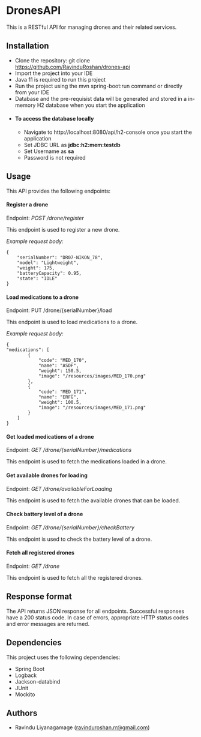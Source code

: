 # DronesAPI

This is a RESTful API for managing drones and their related services.

## Installation
- Clone the repository: git clone https://github.com/RavinduRoshan/drones-api
- Import the project into your IDE
- Java 11 is required to run this project
- Run the project using the mvn spring-boot:run command or directly from your IDE
- Database and the pre-requisist data will be generated and stored in a in-memory H2 database when you start the application
- #### To access the database locally
    - Navigate to http://localhost:8080/api/h2-console once you start the application
    - Set JDBC URL as **jdbc:h2:mem:testdb**
    - Set Username as **sa**
    - Password is not required
## Usage
This API provides the following endpoints:

#### Register a drone
Endpoint: *POST /drone/register*

This endpoint is used to register a new drone.

*Example request body:*
```
{
    "serialNumber": "DR07-NIKON_78",
    "model": "Lightweight",
    "weight": 175,
    "batteryCapacity": 0.95,
    "state": "IDLE"
}
```

#### Load medications to a drone
Endpoint: PUT /drone/{serialNumber}/load

This endpoint is used to load medications to a drone.

*Example request body:*
```
{
"medications": [
        {
            "code": "MED_170",
            "name": "ASDF",
            "weight": 150.5,
            "image": "/resources/images/MED_170.png"
        },
        {
            "code": "MED_171",
            "name": "ERFG",
            "weight": 100.5,
            "image": "/resources/images/MED_171.png"
        }
    ]
}
```
#### Get loaded medications of a drone
Endpoint: *GET /drone/{serialNumber}/medications*

This endpoint is used to fetch the medications loaded in a drone.

#### Get available drones for loading
Endpoint: *GET /drone/availableForLoading*

This endpoint is used to fetch the available drones that can be loaded.

#### Check battery level of a drone
Endpoint: *GET /drone/{serialNumber}/checkBattery*

This endpoint is used to check the battery level of a drone.

#### Fetch all registered drones
Endpoint: *GET /drone*

This endpoint is used to fetch all the registered drones.


## Response format
The API returns JSON response for all endpoints. Successful responses have a 200 status code. In case of errors, appropriate HTTP status codes and error messages are returned.

## Dependencies
This project uses the following dependencies:

- Spring Boot
- Logback
- Jackson-databind
- JUnit
- Mockito

## Authors
- Ravindu Liyanagamage (ravinduroshan.rr@gmail.com)